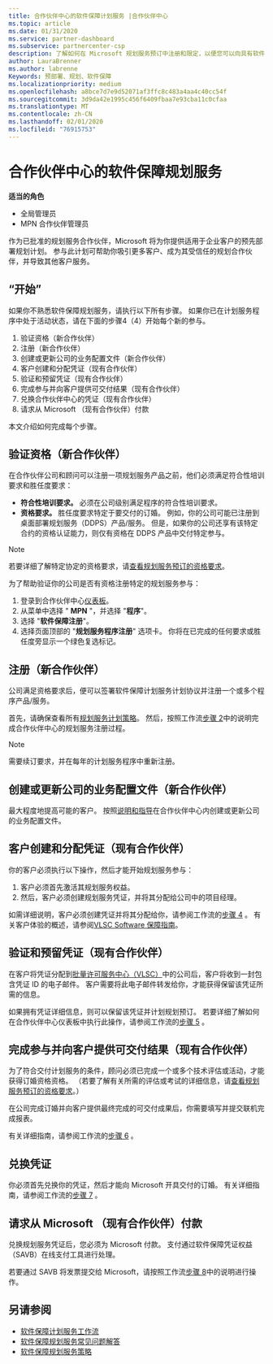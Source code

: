 ```yaml
---
title: 合作伙伴中心的软件保障计划服务 |合作伙伴中心
ms.topic: article
ms.date: 01/31/2020
ms.service: partner-dashboard
ms.subservice: partnercenter-csp
description: 了解如何在 Microsoft 规划服务预订中注册和限定，以便您可以向具有软件保障的客户提供培训和其他服务。
author: LauraBrenner
ms.author: labrenne
Keywords: 预部署、规划、软件保障
ms.localizationpriority: medium
ms.openlocfilehash: a8bce7d7e9d52071af3ffc8c483a4aa4c40cc54f
ms.sourcegitcommit: 3d9da42e1995c456f6409fbaa7e93cba11c0cfaa
ms.translationtype: MT
ms.contentlocale: zh-CN
ms.lasthandoff: 02/01/2020
ms.locfileid: "76915753"
---
```

# <a name="software-assurance-planning-services-in-partner-center"></a>合作伙伴中心的软件保障规划服务

**适当的角色**

- 全局管理员
- MPN 合作伙伴管理员

作为已批准的规划服务合作伙伴，Microsoft 将为你提供适用于企业客户的预先部署规划计划。 参与此计划可帮助你吸引更多客户、成为其受信任的规划合作伙伴，并导致其他客户服务。

## <a name="get-started"></a>“开始”

如果你不熟悉软件保障规划服务，请执行以下所有步骤。 如果你已在计划服务程序中处于活动状态，请在下面的步骤4（4）开始每个新的参与。

1. 验证资格（新合作伙伴）
2. 注册（新合作伙伴）
3. 创建或更新公司的业务配置文件（新合作伙伴）
4. 客户创建和分配凭证（现有合作伙伴）
5. 验证和预留凭证（现有合作伙伴）
6. 完成参与并向客户提供可交付结果（现有合作伙伴）
7. 兑换合作伙伴中心的凭证（现有合作伙伴）
8. 请求从 Microsoft （现有合作伙伴）付款

本文介绍如何完成每个步骤。

## <a name="verify-eligibility-new-partners"></a>验证资格（新合作伙伴）

在合作伙伴公司和顾问可以注册一项规划服务产品之前，他们必须满足符合性培训要求和胜任度要求：

- **符合性培训要求。** 必须在公司级别满足程序的符合性培训要求。
- **资格要求。** 胜任度要求特定于要交付的订婚。 例如，你的公司可能已注册到桌面部署规划服务（DDPS）产品/服务。 但是，如果你的公司还享有该特定合约的资格认证能力，则仅有资格在 DDPS 产品中交付特定参与。

>[!NOTE]
> 若要详细了解特定协定的资格要求，请[查看规划服务预订的资格要求](software-assurance-dps-requirements.md)。

为了帮助验证你的公司是否有资格注册特定的规划服务参与：

1. 登录到合作伙伴中心[仪表板](https://partner.microsoft.com/dashboard/home)。
2. 从菜单中选择 " **MPN** "，并选择 "**程序**"。
3. 选择 "**软件保障注册**"。
4. 选择页面顶部的 "**规划服务程序注册**" 选项卡。 你将在已完成的任何要求或胜任度旁显示一个绿色复选标记。

## <a name="enroll-new-partners"></a>注册（新合作伙伴）

公司满足资格要求后，便可以签署软件保障计划服务计划协议并注册一个或多个程序产品/服务。

首先，请确保查看所有[规划服务计划策略](https://go.microsoft.com/fwlink/?linkid=2115984)。 然后，按照工作流[步骤 2](https://go.microsoft.com/fwlink/?linkid=2115983)中的说明完成合作伙伴中心的规划服务注册过程。

>[!NOTE]
> 需要续订要求，并在每年的计划服务程序中重新注册。

## <a name="create-or-update-your-companys-business-profile-new-partners"></a>创建或更新公司的业务配置文件（新合作伙伴）

最大程度地提高可能的客户。 按照[说明和指导](https://docs.microsoft.com/partner-center/create-a-marketing-profile)在合作伙伴中心内创建或更新公司的业务配置文件。

## <a name="customer-creates-and-assigns-voucher-existing-partners"></a>客户创建和分配凭证（现有合作伙伴）

你的客户必须执行以下操作，然后才能开始规划服务参与：

1. 客户必须首先激活其规划服务权益。
2. 然后，客户必须创建规划服务凭证，并将其分配给公司中的项目经理。

如需详细说明，客户必须创建凭证并将其分配给你，请参阅工作流的[步骤 4](https://go.microsoft.com/fwlink/?linkid=2115983) 。 有关客户体验的概述，请参阅[VLSC Software 保障指南](https://download.microsoft.com/download/A/7/D/A7D04694-1B1E-4B18-918F-0EDCD43BA2E5/VLSC-Software-Assurance-Guide_en-US.pdf)。

## <a name="validate-and-reserve-voucher-existing-partners"></a>验证和预留凭证（现有合作伙伴）

在客户将凭证分配到[批量许可服务中心（VLSC）](https://www.microsoft.com/Licensing/servicecenter/default.aspx)中的公司后，客户将收到一封包含凭证 ID 的电子邮件。 客户需要将此电子邮件转发给你，才能获得保留该凭证所需的信息。

如果拥有凭证详细信息，则可以保留该凭证并计划规划预订。 若要详细了解如何在合作伙伴中心仪表板中执行此操作，请参阅工作流的[步骤 5](https://go.microsoft.com/fwlink/?linkid=2115983) 。

## <a name="complete-engagement-and-provide-deliverables-to-your-customer-existing-partners"></a>完成参与并向客户提供可交付结果（现有合作伙伴）

为了符合交付计划服务的条件，顾问必须已完成一个或多个技术评估或活动，才能获得订婚资格资格。 （若要了解有关所需的评估或考试的详细信息，请[查看规划服务预订的资格要求](software-assurance-dps-requirements.md)。） 

在公司完成订婚并向客户提供最终完成的可交付成果后，你需要填写并提交联机完成报表。

有关详细指南，请参阅工作流的[步骤 6](https://go.microsoft.com/fwlink/?linkid=2115983) 。

## <a name="redeem-voucher"></a>兑换凭证

你必须首先兑换你的凭证，然后才能向 Microsoft 开具交付的订婚。 有关详细指南，请参阅工作流的[步骤 7](https://go.microsoft.com/fwlink/?linkid=2115983) 。

## <a name="request-payment-from-microsoft-existing-partners"></a>请求从 Microsoft （现有合作伙伴）付款

兑换规划服务凭证后，您必须为 Microsoft 付款。 支付通过软件保障凭证权益（SAVB）在线支付工具进行处理。

若要通过 SAVB 将发票提交给 Microsoft，请按照工作流[步骤 8](https://go.microsoft.com/fwlink/?linkid=2115983)中的说明进行操作。

## <a name="see-also"></a>另请参阅

- [软件保障计划服务工作流](https://go.microsoft.com/fwlink/?linkid=2115983)
- [软件保障规划服务常见问题解答](https://go.microsoft.com/fwlink/?linkid=2116077)
- [软件保障规划服务策略](https://go.microsoft.com/fwlink/?linkid=2115984)